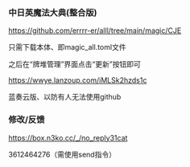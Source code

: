 ### 中日英魔法大典(整合版)

https://github.com/errrr-er/alll/tree/main/magic/CJE

只需下载本体、即magic_all.toml文件

之后在“牌堆管理”界面点击“更新”按钮即可

https://wwye.lanzoup.com/iMLSk2hzds1c

蓝奏云版、以防有人无法使用github

### 修改/反馈

https://box.n3ko.cc/_/no_reply31cat

3612464276（需使用send指令）
